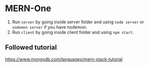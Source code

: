# MERN-One

1. Run `server` by going inside server folder and using `node server` or `nodemon server` if you have nodemon.
2. Run `client` by going inside client folder and using `npm start`.

## Followed tutorial
https://www.mongodb.com/languages/mern-stack-tutorial
